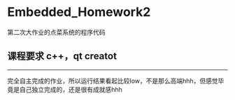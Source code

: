 # Embedded_Homework2
第二次大作业的点菜系统的程序代码
## 课程要求 c++，qt creatot
---
完全自主完成的作业，所以运行结果看起比较low，不是那么高端hhh，但感觉毕竟是自己独立完成的，还是很有成就感hhh
